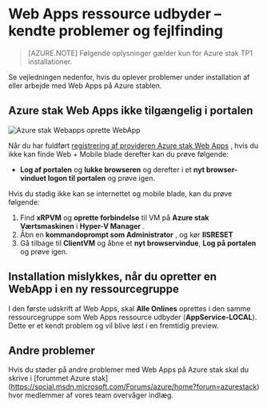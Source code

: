 <properties
    pageTitle="Web Apps på Azure stak – kendte problemer og fejlfinding | Microsoft Azure"
    description="Detaljeret vejledning til installation af Web Apps i Azure stak"
    services="azure-stack"
    documentationCenter=""
    authors="apwestgarth"
    manager="stefsch"
    editor=""/>

<tags
    ms.service="azure-stack"
    ms.workload="app-service"
    ms.tgt_pltfrm="na"
    ms.devlang="na"
    ms.topic="article"
    ms.date="09/26/2016"
    ms.author="anwestg"/>
    
# <a name="web-apps-resource-provider---known-issues-and-troubleshooting"></a>Web Apps ressource udbyder – kendte problemer og fejlfinding

> [AZURE.NOTE] Følgende oplysninger gælder kun for Azure stak TP1 installationer.

Se vejledningen nedenfor, hvis du oplever problemer under installation af eller arbejde med Web Apps på Azure stablen.

## <a name="azure-stack-web-apps-not-available-in-the-portal"></a>Azure stak Web Apps ikke tilgængelig i portalen

![Azure stak Webapps oprette WebApp][1]

Når du har fuldført [registrering af provideren Azure stak Web Apps](azure-stack-webapps-deploy.md#register-the-newly-deployed-azure-stack-web-apps-provider-with-arm) , hvis du ikke kan finde Web + Mobile blade derefter kan du prøve følgende:
* **Log af portalen** og **lukke browseren** og derefter i et **nyt browser-vinduet logon til portalen** og prøve igen.

Hvis du stadig ikke kan se internettet og mobile blade, kan du prøve følgende:

1.  Find **xRPVM** og **oprette forbindelse** til VM på **Azure stak Værtsmaskinen** i **Hyper-V Manager** .
2.  Åbn en **kommandoprompt som Administrator** , og kør **IISRESET**
3.  Gå tilbage til **ClientVM** og åbne et **nyt browservindue**, **Log på portalen** og prøve igen.

## <a name="deployment-fails-when-creating-a-web-app-in-a-new-resource-group"></a>Installation mislykkes, når du opretter en WebApp i en ny ressourcegruppe

I den første udskrift af Web Apps, skal **Alle Onlines** oprettes i den samme ressourcegruppe som Web Apps ressource udbyder (**AppService-LOCAL**).  Dette er et kendt problem og vil blive løst i en fremtidig preview.

## <a name="other-issues"></a>Andre problemer

Hvis du støder på andre problemer med Web Apps på Azure stak skal du skrive i [forummet Azure stak] (https://social.msdn.microsoft.com/Forums/azure/home?forum=azurestack) hvor medlemmer af vores team overvåger indlæg.


<!--Image references-->
[1]: ./media/azure-stack-webapps-troubleshoot-known-issues/NewWebandMobile.png



<!--Links-->
[Azure_Stack_App_Service_preview_installer]: http://go.microsoft.com/fwlink/?LinkID=717531
[WebAppsDeployment]: http://go.microsoft.com/fwlink/?LinkId=723982
[AppServiceHelperScripts]: http://go.microsoft.com/fwlink/?LinkId=733525
